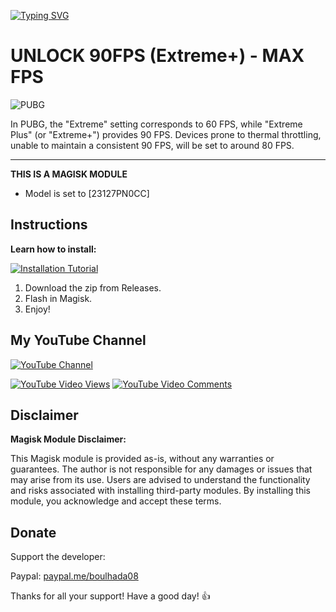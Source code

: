 [![Typing SVG](https://readme-typing-svg.herokuapp.com?font=Orbitron&size=40&duration=4050&pause=500&color=F70000&center=true&vCenter=true&random=false&width=1000&height=70&lines=FPS+UNLOCKER;UNLOCK+MAX+FPS+IN+ANY+GAME)](https://git.io/typing-svg)

# UNLOCK 90FPS (Extreme+) - MAX FPS

![PUBG](https://github.com/catsmoker/PUBG-90FPS/assets/119059457/a73e6a37-10b2-4571-860d-86705c16573d)

In PUBG, the "Extreme" setting corresponds to 60 FPS, while "Extreme Plus" (or "Extreme+") provides 90 FPS. Devices prone to thermal throttling, unable to maintain a consistent 90 FPS, will be set to around 80 FPS.

---

**THIS IS A MAGISK MODULE**

* Model is set to [23127PN0CC]

## Instructions

**Learn how to install:**

[![Installation Tutorial](https://github.com/catsmoker/PUBG-90FPS/assets/119059457/38c3c645-3147-4e8a-a81b-ecea55a09e02)](https://www.youtube.com/watch?v=pXZIm_qD2Fg)

1. Download the zip from Releases.
2. Flash in Magisk.
3. Enjoy!

## My YouTube Channel

[![YouTube Channel](https://raw.githubusercontent.com/maurodesouza/profile-readme-generator/master/src/assets/icons/social/youtube/default.svg)](https://www.youtube.com/@CATSM0KER?sub_confirmation=1)

[![YouTube Video Views](https://img.shields.io/youtube/views/pXZIm_qD2Fg?style=for-the-badge&color=blue&labelColor=0b689d)](https://www.youtube.com/watch?v=pXZIm_qD2Fg)
[![YouTube Video Comments](https://img.shields.io/youtube/comments/pXZIm_qD2Fg?style=for-the-badge&color=blue&labelColor=0b689d)](https://www.youtube.com/watch?v=pXZIm_qD2Fg)

## Disclaimer

**Magisk Module Disclaimer:**

This Magisk module is provided as-is, without any warranties or guarantees. The author is not responsible for any damages or issues that may arise from its use. Users are advised to understand the functionality and risks associated with installing third-party modules. By installing this module, you acknowledge and accept these terms.

## Donate

Support the developer:

Paypal: [paypal.me/boulhada08](http://paypal.me/boulhada08)

Thanks for all your support! Have a good day! 👍
